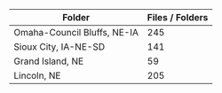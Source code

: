 | Folder                      |   Files / Folders |
|-----------------------------|-------------------|
| Omaha-Council Bluffs, NE-IA |               245 |
| Sioux City, IA-NE-SD        |               141 |
| Grand Island, NE            |                59 |
| Lincoln, NE                 |               205 |